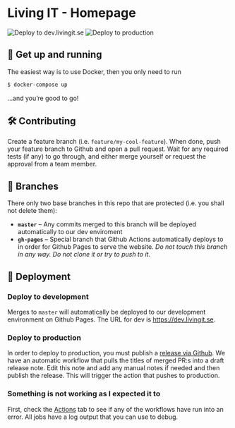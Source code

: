 # Living IT - Homepage

![Deploy to dev.livingit.se](https://github.com/LivingIT/livingit.se/workflows/Deploy%20to%20dev.livingit.se/badge.svg) ![Deploy to production](https://github.com/LivingIT/livingit.se/workflows/Deploy%20to%20production/badge.svg)

## 🐳 Get up and running

The easiest way is to use Docker, then you only need to run

~~~bash
$ docker-compose up
~~~

…and you’re good to go!

## 🛠 Contributing

Create a feature branch (i.e. `feature/my-cool-feature`). When done, push your feature branch to Github and open a pull request. Wait for any required tests (if any) to go through, and either merge yourself or request the approval from a team member.

## 🌱 Branches 

There only two base branches in this repo that are protected (i.e. you shall not delete them):

* **`master`** – Any commits merged to this branch will be deployed automatically to our dev enviroment
* **`gh-pages`** – Special branch that Github Actions automatically deploys to in order for Github Pages to serve the website. _Do not touch this branch in any way. Do not clone it or try to push to it._

## 🚀 Deployment 

### Deploy to development

Merges to `master` will automatically be deployed to our development environment on Github Pages. The URL for dev is https://dev.livingit.se.

### Deploy to production

In order to deploy to production, you must publish a [release via Github](https://github.com/LivingIT/livingit.se/releases). We have an automatic workflow that pulls the titles of merged PR:s into a draft release note. Edit this note and add any manual notes if needed and then publish the release. This will trigger the action that pushes to production.

### Something is not working as I expected it to

First, check the [Actions](https://github.com/LivingIT/livingit.se/actions) tab to see if any of the workflows have run into an error. All jobs have a log output that you can use to debug.
